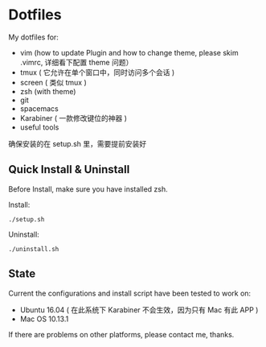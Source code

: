 # Dotfiles #

My dotfiles for:

* vim (how to update Plugin and how to change theme, please skim .vimrc, 详细看下配置 theme 问题）
* tmux ( 它允许在单个窗口中，同时访问多个会话 )
* screen ( 类似 tmux )
* zsh (with theme)
* git
* spacemacs
* Karabiner ( 一款修改键位的神器 )
* useful tools

确保安装的在 setup.sh 里，需要提前安装好

## Quick Install & Uninstall ##

Before Install, make sure you have installed zsh.

Install:

	./setup.sh

Uninstall:

	./uninstall.sh

## State ##

Current the configurations and install script have been tested to work on:

* Ubuntu 16.04 ( 在此系统下 Karabiner 不会生效，因为只有 Mac 有此 APP )
* Mac OS 10.13.1

If there are problems on other platforms, please contact me, thanks.
